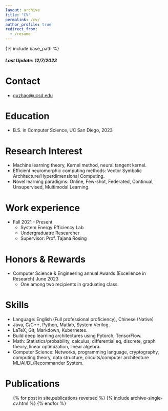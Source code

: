 ```yaml
---
layout: archive
title: "CV"
permalink: /cv/
author_profile: true
redirect_from:
  - /resume
---
```


{% include base_path %}

##### Last Update: 12/7/2023

Contact
======
* quzhao@ucsd.edu


Education
======
* B.S. in Computer Science, UC San Diego, 2023


Research Interest
======
- Machine learning theory, Kernel method, neural tangent kernel.
- Efficient neuromorphic computing methods: Vector Symbolic Architecture/Hyperdimensional Computing.
- Novel learning paradigms: Online, Few-shot, Federated, Continual, Unsupervised, Multimodal Learning.


Work experience
======
* Fall 2021 - Present
  * System Energy Efficiency Lab
  * Undergraduatre Researcher
  * Supervisor: Prof. Tajana Rosing


Honors & Rewards
======
* Computer Science & Engineering annual Awards (Excellence in Research) June 2023
  * One among two recipients in graduating class.


Skills
======
* Language: English (Full professional proficiency), Chinese (Native)
* Java, C/C++, Python, Matlab, System Verilog.
* LaTeX, Git, Markdown, Kubernetes.
* Build deep learning architectures using Pytorch, TensorFlow.
* Math: Statistics/probability, calculus, differential eq, discrete, graph theory, linear optimization, linear algebra.
* Computer Science: Networks, programming language, cryptography, computing theory, data structure, circuits/computer architecture ML/AI/DL/Recommander System.



Publications
======
<ul>{% for post in site.publications reversed %}
  {% include archive-single-cv.html %}
{% endfor %}<ul>




<!---
Talks
======
  <ul>{% for post in site.talks %}
    {% include archive-single-talk-cv.html %}
  {% endfor %}</ul>
  
Teaching
======
  <ul>{% for post in site.teaching %}
    {% include archive-single-cv.html %}
  {% endfor %}</ul>
  
Service and leadership
======
* Currently signed in to 43 different slack teams
--->